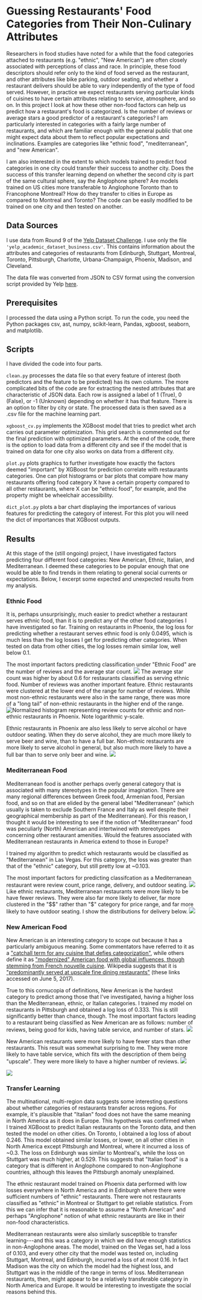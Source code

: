 # Guessing Restaurants' Food Categories from Their Non-Culinary Attributes #

Researchers in food studies have noted for a while that the food categories attached to restaurants (e.g. "ethnic", "New American") are often closely associated with perceptions of class and race. In principle, these food descriptors should refer only to the kind of food served as the restaurant, and other attributes like bike parking, outdoor seating, and whether a restaurant delivers should be able to vary independently of the type of food served. However, in practice we expect restaurants serving particular kinds of cuisines to have certain attributes relating to service, atmosphere, and so on. In this project I look at how these other non-food factors can help us predict how a restaurant's food is categorized. Is the number of reviews or average stars a good predictor of a restaurant's categories? I am particularly interested in categories with a fairly large number of restaurants, and which are familiar enough with the general public that one might expect data about them to reflect popular expectations and inclinations. Examples are categories like "ethnic food", "mediterranean", and "new American".

I am also interested in the extent to which models trained to predict food categories in one city could transfer their success to another city. Does the success of this transfer learning depend on whether the second city is part of the same cultural sphere, say the Anglophone sphere? Are models trained on US cities more transferable to Anglophone Toronto than to Francophone Montreal? How do they transfer to cities in Europe as compared to Montreal and Toronto? The code can be easily modified to be trained on one city and then tested on another.

## Data Sources ##

I use data from Round 9 of the [Yelp Dataset Challenge](https://www.yelp.com/dataset_challenge). I use only the file `'yelp_academic_dataset_business.csv'`. This contains information about the attributes and categories of restaurants from Edinburgh, Stuttgart, Montreal, Toronto, Pittsburgh, Charlotte, Urbana-Champaign, Phoenix, Madison, and Cleveland.

The data file was converted from JSON to CSV format using the conversion script provided by Yelp [here](https://github.com/Yelp/dataset-examples).

## Prerequisites ##

I processed the data using a Python script. To run the code, you need the Python packages csv, ast, numpy, scikit-learn, Pandas, xgboost, seaborn, and matplotlib.


## Scripts ##

I have divided the code into four parts.

`clean.py` processes the data file so that every feature of interest (both predictors and the feature to be predicted) has its own column. The more complicated bits of the code are for extracting the nested attributes that are characteristic of JSON data. Each row is assigned a label of 1 (True), 0 (False), or -1 (Unknown) depending on whether it has that feature. There is an option to filter by city or state. The processed data is then saved as a .csv file for the machine learning part.

`xgboost_cv.py` implements the XGBoost model that tries to predict whet arch carries out parameter optimization. This grid search is commented out for the final prediction with optimized parameters. At the end of the code, there is the option to load data from a different city and see if the model that is trained on data for one city also works on data from a different city.

`plot.py` plots graphics to further investigate how exactly the factors deemed "important" by XGBoost for prediction correlate with restaurants categories. One can plot histograms or bar plots that compare how many restaurants offering food category X have a certain property compared to all other restaurants, where X can be "ethnic food", for example, and the property might be wheelchair accessibility.

`dict_plot.py` plots a bar chart displaying the importances of various features for predicting the category of interest. For this plot you will need the dict of importances that XGBoost outputs.

## Results ##

At this stage of the (still ongoing) project, I have investigated factors predicting four different food categories: New American, Ethnic, Italian, and Mediterranean. I deemed these categories to be popular enough that one would be able to find trends in them relating to general social currents or expectations. Below, I excerpt some expected and unexpected results from my analysis.

### Ethnic Food ###

It is, perhaps unsurprisingly, much easier to predict whether a restaurant serves ethnic food, than it is to predict any of the other food categories I have investigated so far. Training on restaurants in Phoenix, the log loss for predicting whether a restaurant serves ethnic food is only 0.0495, which is much less than the log losses I get for predicting other categories. When tested on data from other cities, the log losses remain similar low, well below 0.1.

The most important factors predicting classification under "Ethnic Food" are the number of reviews and the average star count.
![](figs/phoenix_eth_impt.png)
The average star count was higher by about 0.6 for restaurants classified as serving ethnic food.  Number of reviews was another important feature. Ethnic restaurants were clustered at the lower end of the range for number of reviews. While most non-ethnic restaurants were also in the same range, there was more of a "long tail" of non-ethnic restaurants in the higher end of the range.
![Normalized histogram representing review counts for ethnic and non-ethnic restaurants in Phoenix. Note logarithmic y-scale.](figs/'phoenix_eth_review-count.png')

Ethnic restaurants in Phoenix are also less likely to serve alcohol or have outdoor seating. When they do serve alcohol, they are much more likely to serve beer and wine, than to have a full bar. Non-ethnic restaurants are more likely to serve alcohol in general, but also much more likely to have a  full bar than to serve only beer and wine.
![](figs/'phoenix_eth_alcohol.png')

### Mediterranean Food ###

Mediterranean food is another perhaps overly general category that is associated with many stereotypes in the popular imagination. There are many regional differences between Greek food, Armenian food, Persian food, and so on that are elided by the general label "Mediterranean" (which usually is taken to exclude Southern France and Italy as well despite their geographical membership as part of the Mediterranean). For this reason, I thought it would be interesting to see if the notion of "Mediterranean" food was peculiarly (North) American and intertwined with stereotypes concerning other restaurant amenities. Would the features associated with Mediterranean restaurants in America extend to those in Europe?

I trained my algorithm to predict which restaurants would be classified as "Mediterranean" in Las Vegas. For this category, the loss was greater than that of the "ethnic" category, but still pretty low at ~0.103.

The most important factors for predicting classifcation as a Mediterranean restaurant were review count, price range, delivery, and outdoor seating.
![](figs/vegas_med_impt.png)
Like ethnic restaurants, Mediterranean restaurants were more likely to be have fewer reviews. They were also far more likely to deliver, far more clustered in the "$$" rather than "$" category for price range, and far more likely to have outdoor seating. I show the distributions for delivery below.
![](figs/med_delivery_vegas.png)

### New American Food ###

New American is an interesting category to scope out because it has a particularly ambiguous meaning. Some commentators have referred to it as a ["catchall term for any cuisine that defies categorization"](http://www.chicagotribune.com/dining/ct-food-what-is-new-american-story.html), while others define it as ["modernized" American food with global influences, though stemming from French nouvelle cuisine](http://www.slate.com/articles/life/food/2015/06/new_american_food_is_un_american_derivative_and_bland.html). Wikipedia suggests that it is ["predominantly served at upscale fine dining restaurants"](https://en.wikipedia.org/wiki/New_American_cuisine) (these links accessed on June 5, 2017).

True to this cornucopia of definitions, New American is the hardest category to predict among those that I've investigated, having a higher loss than the Mediterranean, ethnic, or Italian categories. I trained my model on restaurants in Pittsburgh and obtained a log loss of 0.333. This is still significantly better than chance, though. The most important factors leading to a restaurant being classified as New American are as follows: number of reviews, being good for kids, having table service, and number of stars.
![](figs/pgh_newam_impt.png)

New American restaurants were more likely to have fewer stars than other restaurants. This result was somewhat surprising to me. They were more likely to have table service, which fits with the description of them being "upscale". They were more likely to have a higher number of reviews.
![](figs/pgh_newam_stars.png)

![](figs/pgh_newam_tableserv.png)

### Transfer Learning ###

The multinational, multi-region data suggests some interesting questions about whether categories of restaurants transfer across regions. For example, it's plausible that "Italian" food does not have the same meaning in North America as it does in Europe. This hypothesis was confirmed when I trained XGBoost to predict Italian restaurants on the Toronto data, and then tested the model on other cities. On Toronto, I obtained a log loss of about 0.246. This model obtained similar losses, or lower, on all other cities in North America except Pittsburgh and Montreal, where it incurred a loss of ~0.3. The loss on Edinburgh was similar to Montreal's, while the loss on Stuttgart was much higher, at 0.529. This suggests that "Italian food" is a category that is different in Anglophone compared to non-Anglophone countries, although this leaves the Pittsburgh anomaly unexplained.

The ethnic restaurant model trained on Phoenix data performed with low losses everywhere in North America and in Edinburgh where there were sufficient numbers of "ethnic" restaurants. There were not restaurants classified as "ethnic" in Montreal or Stuttgart to get reliable statistics. From this we can infer that it is reasonable to assume a "North American" and perhaps "Anglophone" notion of what ethnic restaurants are like in their non-food characteristics.

Mediterranean restaurants were also similarly susceptible to transfer learning---and this was a category in which we did have enough statistics in non-Anglophone areas. The model, trained on the Vegas set, had a loss of 0.103, and every other city that the model was tested on, including Stuttgart, Montreal, and Edinburgh, incurred a loss of at most 0.16. In fact Madison was the city on which the model had the highest loss, and Stuttgart was in the middle of the range in terms of loss. Mediterranean restaurants, then, might appear to be a relatively transferable category in North America and Europe. It would be interesting to investigate the social reasons behind this.
